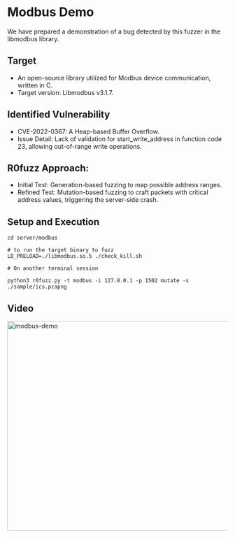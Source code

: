 # Modbus Demo
We have prepared a demonstration of a bug detected by this fuzzer in the libmodbus library.

## Target
- An open-source library utilized for Modbus device communication, written in C.
- Target version: Libmodbus v3.1.7.
## Identified Vulnerability

- CVE-2022-0367: A Heap-based Buffer Overflow.
- Issue Detail: Lack of validation for start_write_address in function code 23, allowing out-of-range write operations.
 
## R0fuzz Approach:
- Initial Test: Generation-based fuzzing to map possible address ranges.
- Refined Test: Mutation-based fuzzing to craft packets with critical address values, triggering the server-side crash.

## Setup and Execution

```shell
cd server/modbus

# to run the target binary to fuzz
LD_PRELOAD=./libmodbus.so.5 ./check_kill.sh

# On another terminal session

python3 r0fuzz.py -t modbus -i 127.0.0.1 -p 1502 mutate -s ./sample/ics.pcapng
```

## Video

<p align="left">
<img src="../../static/modbus.gif" alt="modbus-demo" width="800" height="480"/>
</p>

